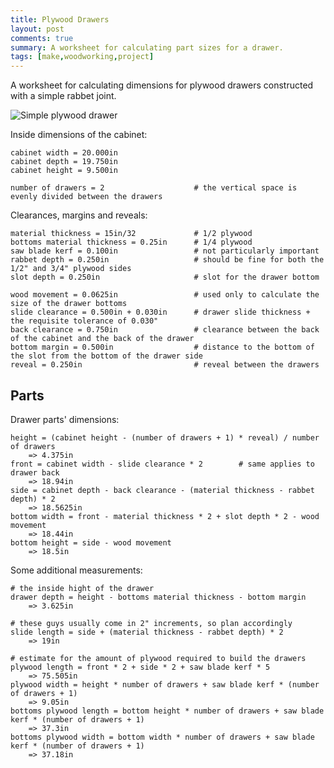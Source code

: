 ```yaml
---
title: Plywood Drawers
layout: post
comments: true
summary: A worksheet for calculating part sizes for a drawer.
tags: [make,woodworking,project]
---
```


A worksheet for calculating dimensions for plywood drawers constructed with a simple rabbet joint.

![Simple plywood drawer](https://farm3.staticflickr.com/2827/9904065054_f1d6444417.jpg)

Inside dimensions of the cabinet:

    cabinet width = 20.000in
    cabinet depth = 19.750in
    cabinet height = 9.500in
    
    number of drawers = 2                    # the vertical space is evenly divided between the drawers

Clearances, margins and reveals:

    material thickness = 15in/32             # 1/2 plywood
    bottoms material thickness = 0.25in      # 1/4 plywood
    saw blade kerf = 0.100in                 # not particularly important
    rabbet depth = 0.250in                   # should be fine for both the 1/2" and 3/4" plywood sides
    slot depth = 0.250in                     # slot for the drawer bottom
    
    wood movement = 0.0625in                 # used only to calculate the size of the drawer bottoms
    slide clearance = 0.500in + 0.030in      # drawer slide thickness + the requisite tolerance of 0.030"
    back clearance = 0.750in                 # clearance between the back of the cabinet and the back of the drawer
    bottom margin = 0.500in                  # distance to the bottom of the slot from the bottom of the drawer side
    reveal = 0.250in                         # reveal between the drawers
        
## Parts

Drawer parts' dimensions:

    height = (cabinet height - (number of drawers + 1) * reveal) / number of drawers
        => 4.375in
    front = cabinet width - slide clearance * 2        # same applies to drawer back
        => 18.94in
    side = cabinet depth - back clearance - (material thickness - rabbet depth) * 2
        => 18.5625in
    bottom width = front - material thickness * 2 + slot depth * 2 - wood movement
        => 18.44in
    bottom height = side - wood movement
        => 18.5in

Some additional measurements:
    
    # the inside hight of the drawer
    drawer depth = height - bottoms material thickness - bottom margin
        => 3.625in

    # these guys usually come in 2" increments, so plan accordingly
    slide length = side + (material thickness - rabbet depth) * 2
        => 19in

    # estimate for the amount of plywood required to build the drawers
    plywood length = front * 2 + side * 2 + saw blade kerf * 5
        => 75.505in
    plywood width = height * number of drawers + saw blade kerf * (number of drawers + 1)
        => 9.05in
    bottoms plywood length = bottom height * number of drawers + saw blade kerf * (number of drawers + 1)
        => 37.3in
    bottoms plywood width = bottom width * number of drawers + saw blade kerf * (number of drawers + 1)
        => 37.18in

